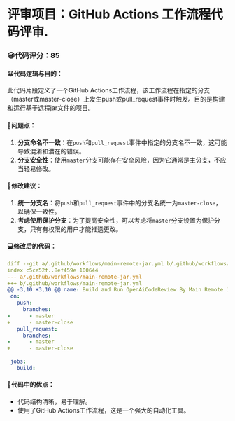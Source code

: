 # 评审项目：GitHub Actions 工作流程代码评审.
### 😀代码评分：85
#### 😀代码逻辑与目的：
此代码片段定义了一个GitHub Actions工作流程，该工作流程在指定的分支（master或master-close）上发生push或pull_request事件时触发。目的是构建和运行基于远程jar文件的项目。

#### 🤔问题点：
1. **分支命名不一致**：在`push`和`pull_request`事件中指定的分支名不一致，这可能导致混淆和潜在的错误。
2. **分支安全性**：使用`master`分支可能存在安全风险，因为它通常是主分支，不应当轻易修改。

#### 🎯修改建议：
1. **统一分支名**：将`push`和`pull_request`事件中的分支名统一为`master-close`，以确保一致性。
2. **考虑使用保护分支**：为了提高安全性，可以考虑将`master`分支设置为保护分支，只有有权限的用户才能推送更改。

#### 💻修改后的代码：
```yaml
diff --git a/.github/workflows/main-remote-jar.yml b/.github/workflows/main-remote-jar.yml
index c5ce52f..8ef459e 100644
--- a/.github/workflows/main-remote-jar.yml
+++ b/.github/workflows/main-remote-jar.yml
@@ -3,10 +3,10 @@ name: Build and Run OpenAiCodeReview By Main Remote Jar
 on:
   push:
     branches:
-      - master
+      - master-close
   pull_request:
     branches:
-      - master
+      - master-close
 
 jobs:
   build:
```

#### 🌟代码中的优点：
- 代码结构清晰，易于理解。
- 使用了GitHub Actions工作流程，这是一个强大的自动化工具。